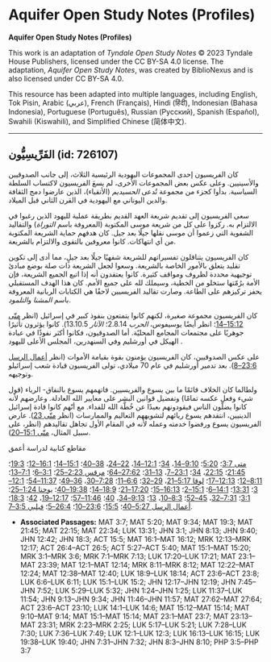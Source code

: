 # Aquifer Open Study Notes (Profiles)

**Aquifer Open Study Notes (Profiles)**

This work is an adaptation of *Tyndale Open Study Notes* © 2023 Tyndale House Publishers, licensed under the CC BY\-SA 4\.0 license. The adaptation, *Aquifer Open Study Notes*, was created by BiblioNexus and is also licensed under CC BY\-SA 4\.0\.

This resource has been adapted into multiple languages, including English, Tok Pisin, Arabic (عربي), French (Français), Hindi (हिंदी), Indonesian (Bahasa Indonesia), Portuguese (Português), Russian (Русский), Spanish (Español), Swahili (Kiswahili), and Simplified Chinese (简体中文).



--------------------------------

## الفَرِّيسِيُّون (id: 726107)

كان الفريسيون إحدى المجموعات اليهودية الرئيسية الثلاث، إلى جانب الصدوقيين والأسينيين. وعلى عكس بعض المجموعات الأخرى، لم يسعَ الفريسيون لاكتساب السلطة السياسية. بدأوا كجزء من مجموعة تُدعى *الحسيديم* (الأتقياء)، الذين عارضوا دمج الثقافة والدين اليوناني مع اليهودية في القرن الثاني قبل الميلاد.

سعى الفريسيون إلى تقديم شريعة العهد القديم بطريقة عملية لليهود الذين رغبوا في الالتزام به. ركزوا على كل من شريعة موسى المكتوبة (المعروفة باسم *التوراة*) والتقاليد الشفوية التي زعموا أن موسى نقلها جيلًا بعد جيل. كان هدفهم حماية الشريعة المكتوبة من أي انتهاكات. كانوا معروفين بالتقوى والالتزام بالشريعة.

كان الفريسيون يتناقلون تفسيراتهم للشريعة شفهيًا جيلًا بعد جيلٍ، مما أدى إلى تكوين تقليد يتعلق بالأمور الخاصة بالشريعة. وسعوا لجعل الشريعة ذات صلة بوضع مبادئ توجيهية محددة لظروف ومواقف كثيرة. كانوا يعتقدون أنه إذا اتبع الجميع الشريعة، فإن الأمة برُمّتها ستخلو من الخطية، وسيملك لله على جميع الأمم. كان هذا الهدف المستقبلي يحفز تركيزهم على الطاعة. وصارت تقاليد الفريسيين لاحقًا هي الكتابات الربانية المعروفة باسم *المشنا* و*التلمود*.

كان الفريسيون مجموعة صغيرة، لكنهم كانوا يتمتعون بنفوذ كبير في إسرائيل (انظر [متّى 15:12–14](https://ref.ly/Matt15:12-Matt15:14)؛ انظر أيضًا يوسيفوس، *الحرب* 2\.8\.14؛ *الآثار* 13\.10\.5\). كانوا يؤثرون تأثيرًا جوهريًا على مجتمعات المجامع المحليّة. أما الصدوقيون، فكانوا أكثر نفوذًا في عبادة الهيكل في أورشليم وفي السنهدرين، المجلس الأعلى لليهود .

على عكس الصدوقيين، كان الفريسيون يؤمنون بقوة بقيامة الأموات (انظر [أعمال الرسل 23:6–8](https://ref.ly/Acts23:6-Acts23:8)). بعد تدمير أورشليم في عام 70 ميلادي، تولى الفريسيون قيادة شعب إسرائيلو وتوجيهه.

ولطالما كان الخلاف قائمًا ما بين يسوع والفريسيين. فاتهمهم يسوع بالنفاق\- الرياء (قول شيء وفعل عكسه تمامًا) وتفضيل قوانين البشر على معايير الله العادلة. وعارضهم لأنه كانوا يضلّون الناس فيقودونهم بعيدًا عن خُطَّة الله للفداء. مع أنّهم كانوا قادة إسرائيل الدينيين، انتقدهم يسوع ريائهم لتشويههم التعاليم والممارسات (انظر [متّى 23](https://ref.ly/Matt23:1-Matt23:39)). عارض الفريسيون يسوع ورفضوا خدمته وعمله لأنه في المقام الأول تجاهل تقاليدهم (انظر، على سبيل المثال، [متّى 15:1–20](https://ref.ly/Matt15:1-Matt15:20)). 

مقاطع كتابية لدراسة أعمق

[متى 3:7](https://ref.ly/Matt3:7)؛ [5:20](https://ref.ly/Matt5:20)؛ [9:10–14](https://ref.ly/Matt9:10-Matt9:14)، [34](https://ref.ly/Matt9:34)؛ [12:1–14](https://ref.ly/Matt12:1-Matt12:14)، [22–24](https://ref.ly/Matt12:22-Matt12:24)، [38–40](https://ref.ly/Matt12:38-Matt12:40)؛ [15:1–14](https://ref.ly/Matt15:1-Matt15:14)؛ [16:1–12](https://ref.ly/Matt16:1-Matt16:12)؛ [19:3](https://ref.ly/Matt19:3)؛ [21:45](https://ref.ly/Matt21:45)؛ [22:15](https://ref.ly/Matt22:15)، [34](https://ref.ly/Matt22:34)؛ [23:1–7](https://ref.ly/Matt23:1-Matt23:7)، [13–31](https://ref.ly/Matt23:13-Matt23:31)؛ [27:62–64](https://ref.ly/Matt27:62-Matt27:64)؛ [مرقس 2:23–25](https://ref.ly/Mark2:23-Mark2:25)؛ [3:1–6](https://ref.ly/Mark3:1-Mark3:6)؛ [7:1–13](https://ref.ly/Mark7:1-Mark7:13)؛ [8:11–12](https://ref.ly/Mark8:11-Mark8:12)؛ [12:13–17](https://ref.ly/Mark12:13-Mark12:17)؛ [لوقا 5:17–21](https://ref.ly/Luke5:17-Luke5:21)، [29–32](https://ref.ly/Luke5:29-Luke5:32)؛ [6:6–11](https://ref.ly/Luke6:6-Luke6:11)؛ [7:28–30](https://ref.ly/Luke7:28-Luke7:30)، [36–49](https://ref.ly/Luke7:36-Luke7:49)؛ [11:37–54](https://ref.ly/Luke11:37-Luke11:54)؛ [12:1–3](https://ref.ly/Luke12:1-Luke12:3)؛ [13:31](https://ref.ly/Luke13:31)؛ [14:1–6](https://ref.ly/Luke14:1-Luke14:6)؛ [15:1–2](https://ref.ly/Luke15:1-Luke15:2)؛ [16:13–15](https://ref.ly/Luke16:13-Luke16:15)؛ [17:20–21](https://ref.ly/Luke17:20-Luke17:21)؛ [18:9–14](https://ref.ly/Luke18:9-Luke18:14)؛ [19:38–40](https://ref.ly/Luke19:38-Luke19:40)؛ [يوحنا 1:24–25](https://ref.ly/John1:24-John1:25)؛ [3:1](https://ref.ly/John3:1)؛ [7:31–32](https://ref.ly/John7:31-John7:32)، [45–52](https://ref.ly/John7:45-John7:52)؛ [8:3–10](https://ref.ly/John8:3-John8:10)، [13](https://ref.ly/John8:13)؛ [9:13–34](https://ref.ly/John9:13-John9:34)، [40](https://ref.ly/John9:40)؛ [11:46–57](https://ref.ly/John11:46-John11:57)؛ [12:17–19](https://ref.ly/John12:17-John12:19)، [42](https://ref.ly/John12:42)؛ [18:3](https://ref.ly/John18:3)؛ [أعمال الرسل 5:27–40](https://ref.ly/Acts5:27-Acts5:40)؛ [15:5](https://ref.ly/Acts15:5)؛ [23:6–10](https://ref.ly/Acts23:6-Acts23:10)؛ [26:4–5](https://ref.ly/Acts26:4-Acts26:5)؛ [فيلبي 3:5–7](https://ref.ly/Phil3:5-Phil3:7).

* **Associated Passages:** MAT 3:7; MAT 5:20; MAT 9:34; MAT 19:3; MAT 21:45; MAT 22:15; MAT 22:34; LUK 13:31; JHN 3:1; JHN 8:13; JHN 9:40; JHN 12:42; JHN 18:3; ACT 15:5; MAT 16:1–MAT 16:12; MRK 12:13–MRK 12:17; ACT 26:4–ACT 26:5; ACT 5:27–ACT 5:40; MAT 15:1–MAT 15:20; MRK 3:1–MRK 3:6; MRK 7:1–MRK 7:13; LUK 17:20–LUK 17:21; MAT 23:1–MAT 23:39; MAT 12:1–MAT 12:14; MRK 8:11–MRK 8:12; MAT 12:22–MAT 12:24; MAT 12:38–MAT 12:40; LUK 18:9–LUK 18:14; ACT 23:6–ACT 23:8; LUK 6:6–LUK 6:11; LUK 15:1–LUK 15:2; JHN 12:17–JHN 12:19; JHN 7:45–JHN 7:52; LUK 5:29–LUK 5:32; JHN 1:24–JHN 1:25; LUK 11:37–LUK 11:54; JHN 9:13–JHN 9:34; JHN 11:46–JHN 11:57; MAT 27:62–MAT 27:64; ACT 23:6–ACT 23:10; LUK 14:1–LUK 14:6; MAT 15:12–MAT 15:14; MAT 9:10–MAT 9:14; MAT 15:1–MAT 15:14; MAT 23:1–MAT 23:7; MAT 23:13–MAT 23:31; MRK 2:23–MRK 2:25; LUK 5:17–LUK 5:21; LUK 7:28–LUK 7:30; LUK 7:36–LUK 7:49; LUK 12:1–LUK 12:3; LUK 16:13–LUK 16:15; LUK 19:38–LUK 19:40; JHN 7:31–JHN 7:32; JHN 8:3–JHN 8:10; PHP 3:5–PHP 3:7

